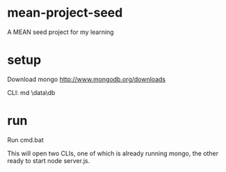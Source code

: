 mean-project-seed
=================

A MEAN seed project for my learning

setup
=====

Download mongo http://www.mongodb.org/downloads

CLI: md \data\db

run
===

Run cmd.bat

This will open two CLIs, one of which is already running mongo, the other ready to start node server.js.
